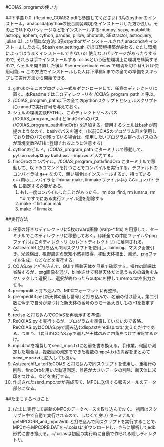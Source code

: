 #COIAS_programの使い方

##下準備
0.0. (Readme_COIAS2.pdfも参照してください) 3系のpythonのインストール。anaconda(pythonの統合開発環境)をインストールした方が良い。その上で以下のパッケージなどをインストールする: numpy, scipy, matplotlib, astropy, ephem, cython, pandas, pillow, photutils, SExtractor, astroquery, julian
0.1. より簡単な方法: 3系のpythonがインストールされたanacondaをインストールしたのち, $bash env_setting.sh でほぼ環境構築が終わる. ただし環境によってはうまくインストールできない or 使えないパッケージがあったりするので, それらは手でインストールする. coiasという仮想環境上に環境を構築するので, シェルを開き直した後は $source activate coias で環境を切り替えれば使用可能. => この方法でインストールした人は下準備5.までの全ての準備をスキップして実行方法から開始できる.
1. githubからこのプログラム一式をダウンロードして、任意のディレクトリに置く。本Readmeではこのディレクトリを /COIAS_program_path と呼ぶ。
2. /COIAS_program_path以下の全てのpythonスクリプトとシェルスクリプトにchmodで実行許可を与えておく。
3. シェルの環境変数PATHに、このディレクトリへのパス (/COIAS_program_path) とfindOrbへのパス (/COIAS_program_path/findOrb) を追加する。使用するシェルはbashが前提のようなので、bashでパスを通す。(以前COIASのプログラム群を使用しており昔のパスが残っている場合は、使用したいプログラム群へのパスのみが環境変数PATHに登録されるように注意する)
4. cythonのビルド。/COIAS_program_path にターミナルで移動して、 python setup12.py build_ext --inplace と入力する。
5. findOrbのコンパイル。/COIAS_program_path/findOrb にターミナルで移動して、以下のコマンドを打つことでコンパイルを実行する。デフォルトのコンパイラは g++ なので、無い場合はインストールするか、持っているc++用のコンパイラを linlunar.make, linmake ファイル中の CC=コンパイラ名 に指定する必要がある。
   1. もし一度コンパイルしたことがあったら、rm dos_find, rm lunar.a, rm *.o ですでにある実行ファイル達を削除する
   2. make -f linlunar.mak
   3. make -f linmake

##実行方法
1. 任意の好きなディレクトリに5枚のwarp画像 (warp-*.fits) を用意して、ターミナルでこのディレクトリに移動しておく。ほぼ全ての中間ファイルやpngファイルはこのディレクトリ (カレントディレクトリ) に展開される。
2. AstsearchR と打ち込んで同スクリプトを使用し、binning、マスク画像引き、光源検出、視野周辺の既知小惑星取得、移動天体検出、測光、pngファイル生成、などなどを実行する。
3. COIAS.py と打ち込んで、GUIで移動天体を目視で確認する。操作の詳細は省略するが、png画像を選び、blinkさせて移動天体だと思うものの四角を左クリックして選択し、選択が終わったらoutputを押してmemo.txtを出力させる。
4. prempedit と打ち込んで、MPCフォーマットに再整形。
5. prempedit3.py [新天体の通し番号] と打ち込んで、名前の付け替え。第二引数に今まで自分が見つけた新天体の番号のうち一番大きいもの+1を指定する。
6. redisp と打ち込んでCOIASを再表示する準備。
7. ReCOIAS.py を実行するが、プログラムを準備していないので省略。ReCOIAS.pyはCOIAS.pyで読み込むdisp.txtをredisp.txtに変えただけである。つまり、1度目のCOIAS.pyで選んだ天体のみに四角をつけて確認するだけ。
8. mpc4.txtを複製してsend_mpc.txtに名前を書き換える。手作業。何回か測定した場合は、複数回の測定でできた複数のmpc4.txtの内容をまとめてsend_mpc.txtに記入しても良い。
9. AstsearchR_afterReCOIAS と打ち込んで同スクリプトを使用し、重複行の削除、findOrbを用いた軌道測定、誤差が大きいデータの削除、新天体に米印をつける、などを実行する。
10. 作成されたsend_mpc.txtが完成形で、MPCに送信する報告メールのデータ部分になる。

##たまにするべきこと
1. (たまに実行して最新のMPCのデータベースを取り込んでおく。 初回はスクリプト中で自動で実行されるので、しなくて良い) ターミナルで getMPCORB_and_mpc2edb と打ち込んで同スクリプトを実行することで、 MPCからMPCORB.DATを~/.coiasにダウンロードし、さらに解析してedb形式に書き換える。~/.coiasは初回の実行時に自動で作られる隠しディレクトリ。
